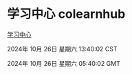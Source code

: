 # 学习中心 colearnhub
[学习中心](http://219.139.197.74:56308/colearnhub/)

2024年 10月 26日 星期六 13:40:02 CST

2024年 10月 26日 星期六 05:40:02 GMT
